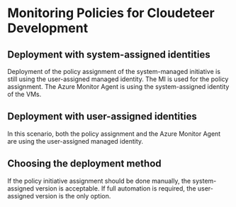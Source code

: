 # Monitoring Policies for Cloudeteer Development

## Deployment with system-assigned identities

Deployment of the policy assignment of the system-managed initiative is still using the user-assigned managed identity. 
The MI is used for the policy assignment. 
The Azure Monitor Agent is using the system-assigned identity of the VMs.

## Deployment with user-assigned identities

In this scenario, both the policy assignment and the Azure Monitor Agent are using the user-assigned managed identity.

## Choosing the deployment method

If the policy initiative assignment should be done manually, the system-assigned version is acceptable. 
If full automation is required, the user-assigned version is the only option.
